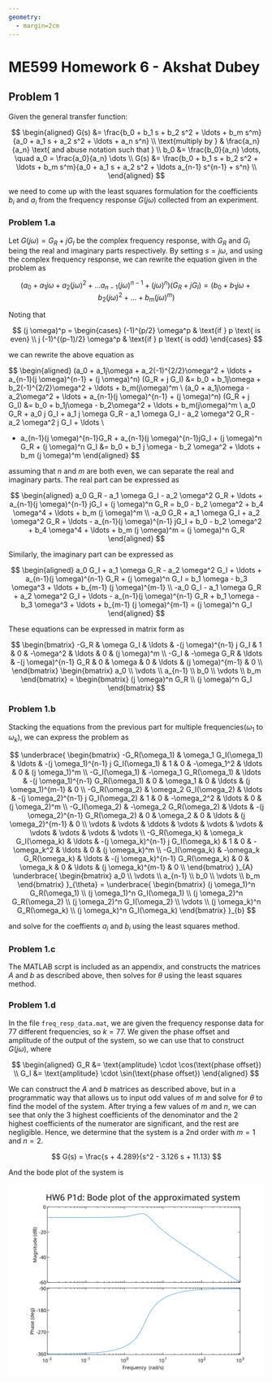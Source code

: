 ```yaml
---
geometry:
  - margin=2cm
---
```


# ME599 Homework 6 - Akshat Dubey

## Problem 1

Given the general transfer function:

$$
\begin{aligned}
G(s) &= \frac{b_0 + b_1 s + b_2 s^2 + \ldots + b_m s^m}{a_0 + a_1 s + a_2 s^2 + \ldots + a_n s^n} \\
\text{multiply by } & \frac{a_n}{a_n} \text{ and abuse notation such that } \\
b_0 &= \frac{b_0}{a_n} \dots, \quad a_0 = \frac{a_0}{a_n} \dots \\
G(s) &= \frac{b_0 + b_1 s + b_2 s^2 + \ldots + b_m s^m}{a_0 + a_1 s + a_2 s^2 + \ldots a_{n-1} s^{n-1} + s^n} \\
\end{aligned}
$$

we need to come up with the least squares formulation for the coefficients $b_i$ and $a_i$ from the frequency response $G(j\omega)$ collected from an experiment.

### Problem 1.a

Let $G(j\omega) = G_R + j G_I$ be the complex frequency response, with $G_R$ and $G_I$ being the real and imaginary parts respectively. By setting $s = j\omega$, and using the complex frequency response, we can rewrite the equation given in the problem as

$$
(a_0 + a_1 j\omega + a_2 (j\omega)^2 + \ldots a_{n-1}(j \omega)^{n-1} + (j \omega)^n) (G_R + j G_I) = (b_0 + b_1 j\omega + b_2 (j\omega)^2 + \ldots + b_m(j \omega)^m)
$$

Noting that

$$
(j \omega)^p = \begin{cases}
(-1)^{p/2} \omega^p & \text{if } p \text{ is even} \\
j (-1)^{(p-1)/2} \omega^p & \text{if } p \text{ is odd}
\end{cases}
$$

we can rewrite the above equation as

$$
\begin{aligned}
(a_0 + a_1j\omega + a_2(-1)^{2/2}\omega^2 + \ldots + a_{n-1}(j \omega)^{n-1} + (j \omega)^n) (G_R + j G_I) &= b_0 + b_1j\omega + b_2(-1)^{2/2}\omega^2 + \ldots + b_m(j\omega)^m \\
(a_0 + a_1j\omega - a_2\omega^2 + \ldots + a_{n-1}(j \omega)^{n-1} + (j \omega)^n) (G_R + j G_I) &= b_0 + b_1j\omega - b_2\omega^2 + \ldots + b_m(j\omega)^m \\
a_0 G_R + a_0 j G_I + a_1 j \omega G_R - a_1 \omega G_I - a_2 \omega^2 G_R - a_2 \omega^2 j G_I + \ldots \\
+ a_{n-1}(j \omega)^{n-1}G_R + a_{n-1}(j \omega)^{n-1}jG_I + (j \omega)^n G_R +  (j \omega)^n G_I &=
b_0 + b_1 j \omega - b_2 \omega^2  + \ldots + b_m (j \omega)^m
\end{aligned}
$$

assuming that $n$ and $m$ are both even, we can separate the real and imaginary parts. The real part can be expressed as

$$
\begin{aligned}
a_0 G_R - a_1 \omega G_I - a_2 \omega^2 G_R + \ldots + a_{n-1}(j \omega)^{n-1} jG_I + (j \omega)^n G_R = b_0 - b_2 \omega^2 + b_4 \omega^4 + \ldots + b_m (j \omega)^m \\
-a_0 G_R + a_1 \omega G_I + a_2 \omega^2 G_R + \ldots - a_{n-1}(j \omega)^{n-1} jG_I + b_0 - b_2 \omega^2 + b_4 \omega^4 + \ldots + b_m (j \omega)^m = (j \omega)^n G_R
\end{aligned}
$$

Similarly, the imaginary part can be expressed as

$$
\begin{aligned}
a_0 G_I + a_1 \omega G_R - a_2 \omega^2 G_I + \ldots + a_{n-1}(j \omega)^{n-1} G_R + (j \omega)^n G_I = b_1 \omega - b_3 \omega^3 + \ldots + b_{m-1} (j \omega)^{m-1} \\
-a_0 G_I - a_1 \omega G_R + a_2 \omega^2 G_I + \ldots - a_{n-1}(j \omega)^{n-1} G_R + b_1 \omega - b_3 \omega^3 + \ldots + b_{m-1} (j \omega)^{m-1} = (j \omega)^n G_I
\end{aligned}
$$

These equations can be expressed in matrix form as

$$
\begin{bmatrix}
-G_R & \omega G_I & \ldots & -(j \omega)^{n-1} j G_I & 1 & 0 & -\omega^2 & \ldots & 0 & (j \omega)^m \\
-G_I & -\omega G_R & \ldots & -(j \omega)^{n-1} G_R & 0 & \omega & 0 & \ldots & (j \omega)^{m-1} & 0 \\
\end{bmatrix}
\begin{bmatrix}
a_0 \\
\vdots \\
a_{n-1} \\
b_0 \\
\vdots \\
b_m
\end{bmatrix}
= \begin{bmatrix}
(j \omega)^n G_R \\
(j \omega)^n G_I
\end{bmatrix}
$$

### Problem 1.b

Stacking the equations from the previous part for multiple frequencies($\omega_1$ to $\omega_k$), we can express the problem as

$$
\underbrace{
\begin{bmatrix}
-G_R(\omega_1) & \omega_1 G_I(\omega_1) & \ldots & -(j \omega_1)^{n-1} j G_I(\omega_1) & 1 & 0 & -\omega_1^2 & \ldots & 0 & (j \omega_1)^m \\
-G_I(\omega_1) & -\omega_1 G_R(\omega_1) & \ldots & -(j \omega_1)^{n-1} G_R(\omega_1) & 0 & \omega_1 & 0 & \ldots & (j \omega_1)^{m-1} & 0 \\
-G_R(\omega_2) & \omega_2 G_I(\omega_2) & \ldots & -(j \omega_2)^{n-1} j G_I(\omega_2) & 1 & 0 & -\omega_2^2 & \ldots & 0 & (j \omega_2)^m \\
-G_I(\omega_2) & -\omega_2 G_R(\omega_2) & \ldots & -(j \omega_2)^{n-1} G_R(\omega_2) & 0 & \omega_2 & 0 & \ldots & (j \omega_2)^{m-1} & 0 \\
\vdots & \vdots & \ddots & \vdots & \vdots & \vdots & \vdots & \vdots & \vdots & \vdots \\
-G_R(\omega_k) & \omega_k G_I(\omega_k) & \ldots & -(j \omega_k)^{n-1} j G_I(\omega_k) & 1 & 0 & -\omega_k^2 & \ldots & 0 & (j \omega_k)^m \\
-G_I(\omega_k) & -\omega_k G_R(\omega_k) & \ldots & -(j \omega_k)^{n-1} G_R(\omega_k) & 0 & \omega_k & 0 & \ldots & (j \omega_k)^{m-1} & 0 \\
\end{bmatrix}
}_{A}
\underbrace{
\begin{bmatrix}
a_0 \\
\vdots \\
a_{n-1} \\
b_0 \\
\vdots \\
b_m
\end{bmatrix}
}_{\theta}
= \underbrace{
\begin{bmatrix}
(j \omega_1)^n G_R(\omega_1) \\
(j \omega_1)^n G_I(\omega_1) \\
(j \omega_2)^n G_R(\omega_2) \\
(j \omega_2)^n G_I(\omega_2) \\
\vdots \\
(j \omega_k)^n G_R(\omega_k) \\
(j \omega_k)^n G_I(\omega_k)
\end{bmatrix}
}_{b}
$$

and solve for the coeffients $a_i$ and $b_i$ using the least squares method.

### Problem 1.c

The MATLAB scrpt is included as an appendix, and constructs the matrices $A$ and $b$ as described above, then solves for $\theta$ using the least squares method.

### Problem 1.d

In the file `freq_resp_data.mat`, we are given the frequency response data for 77 different frequencies, so $k=77$. We given the phase offset and amplitude of the output of the system, so we can use that to construct $G(j\omega)$, where

$$
\begin{aligned}
G_R &= \text{amplitude} \cdot \cos(\text{phase offset}) \\
G_I &= \text{amplitude} \cdot \sin(\text{phase offset})
\end{aligned}
$$

We can construct the $A$ and $b$ matrices as described above, but in a programmatic way that allows us to input odd values of $m$ and solve for $\theta$ to find the model of the system. After trying a few values of $m$ and $n$, we can see that only the 3 highest coefficients of the denominator and the 2 highest coefficients of the numerator are significant, and the rest are negligible. Hence, we determine that the system is a 2nd order with $m=1$ and $n=2$.

$$
G(s) = \frac{s + 4.289}{s^2 - 3.126 s + 11.13}
$$

And the bode plot of the system is

![HW6 P1d Bode plot of approximate system](figs/hw6p1d_bode.svg)
